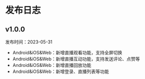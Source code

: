 # 发布日志

## v1.0.0
发布时间：2023-05-31
* Android&iOS&Web：新增直播观看功能，支持全屏切换
* Android&iOS&Web：新增直播互动功能，支持发送评论、点赞等
* Android&iOS&Web：新增直播回放功能
* Android&iOS&Web：新增登录、直播列表等功能
